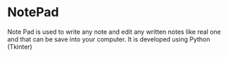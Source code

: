# NotePad
 Note Pad is used to write any note and edit any written notes like real one and that can be save into your computer. It is developed using Python (Tkinter)
